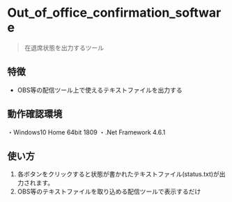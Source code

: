 # Out_of_office_confirmation_software
> 在退席状態を出力するツール

## 特徴
- OBS等の配信ツール上で使えるテキストファイルを出力する

## 動作確認環境
・Windows10 Home 64bit 1809
・.Net Framework 4.6.1

## 使い方
1. 各ボタンをクリックすると状態が書かれたテキストファイル(status.txt)が出力されます。
1. OBS等のテキストファイルを取り込める配信ツールで表示するだけ
